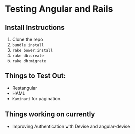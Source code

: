 # Testing Angular and Rails

## Install Instructions
1. Clone the repo
1. `bundle install`
1. `rake bower:install`
1. `rake db:create`
1. `rake db:migrate`

## Things to Test Out:
* Restangular
* HAML
* `Kaminari` for pagination.

## Things working on currently
* Improving Authentication with Devise and angular-devise
